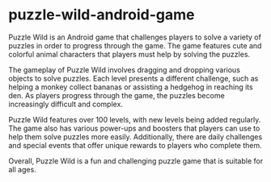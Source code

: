 # puzzle-wild-android-game
Puzzle Wild is an Android game that challenges players to solve a variety of puzzles in order to progress through the game. The game features cute and colorful animal characters that players must help by solving the puzzles.

The gameplay of Puzzle Wild involves dragging and dropping various objects to solve puzzles. Each level presents a different challenge, such as helping a monkey collect bananas or assisting a hedgehog in reaching its den. As players progress through the game, the puzzles become increasingly difficult and complex.

Puzzle Wild features over 100 levels, with new levels being added regularly. The game also has various power-ups and boosters that players can use to help them solve puzzles more easily. Additionally, there are daily challenges and special events that offer unique rewards to players who complete them.

Overall, Puzzle Wild is a fun and challenging puzzle game that is suitable for all ages.

